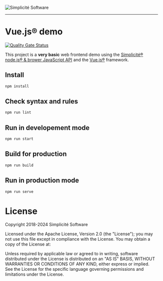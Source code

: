 ![Simplicit&eacute; Software](https://platform.simplicite.io/logos/logo250-grey.png)
* * *

Vue.js&reg; demo
================

[![Quality Gate Status](https://sonarcloud.io/api/project_badges/measure?project=simplicitesoftware_vue-demo&metric=alert_status)](https://sonarcloud.io/dashboard?id=simplicitesoftware_vue-demo)

This project is a **very basic** web frontend demo using
the [Simplicit&eacute;&reg; node.js&reg; &amp; brower JavaScript API](https://www.npmjs.com/package/simplicite)
and the [Vue.js&reg;](https://vuejs.org) framework.

Install
-------

```bash
npm install
```

Check syntax and rules
----------------------

```bash
npm run lint
```

Run in developement mode
------------------------

```bash
npm run start
```

Build for production
--------------------

```bash
npm run build
```

Run in production mode
----------------------

```bash
npm run serve
```

License
=======

Copyright 2018-2024 Simplicit&eacute; Software

Licensed under the Apache License, Version 2.0 (the "License");
you may not use this file except in compliance with the License.
You may obtain a copy of the License at:

[](http://www.apache.org/licenses/LICENSE-2.0)

Unless required by applicable law or agreed to in writing, software
distributed under the License is distributed on an "AS IS" BASIS,
WITHOUT WARRANTIES OR CONDITIONS OF ANY KIND, either express or implied.
See the License for the specific language governing permissions and
limitations under the License.
